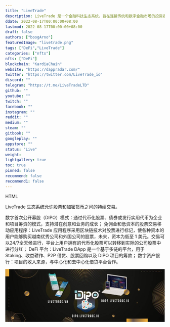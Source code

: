 ```yaml
---
title: "LiveTrade"
description: LiveTrade 是一个金融科技生态系统，旨在连接传统和数字金融市场的投资者和企业"
ddate: 2022-08-17T00:00:00+08:00
lastmod: 2022-08-17T00:00:00+08:00
draft: false
authors: ["boogArno"]
featuredImage: "livetrade.png"
tags: ["DeFi","LiveTrade"]
categories: ["nfts"]
nfts: ["DeFi"]
blockchain: "KardiaChain"
website: "https://dappradar.com/"
twitter: "https://twitter.com/LiveTrade_io"
discord: ""
telegram: "https://t.me/LiveTradeLTD"
github: ""
youtube: ""
twitch: ""
facebook: ""
instagram: ""
reddit: ""
medium: ""
steam: ""
gitbook: ""
googleplay: ""
appstore: ""
status: "Live"
weight: 
lightgallery: true
toc: true
pinned: false
recommend: false
recommend1: false
---
```


HTML






LiveTrade 生态系统允许股票和加密货币之间的持续交易。

  数字首次公开募股（DIPO）模式：通过代币化股票、债券或发行实用代币为企业和项目筹资的模式，支持潜在创意和业务的成长；
  免佣金和低资本的股票交易移动应用程序：LiveTrade 应用程序采用区块链技术对股票进行标记，使各种资本​​的用户能够购买越南优秀公司和外国公司的股票，未来，资本为低至 1 美元。交易可以24/7全天候进行，平台上用户拥有的代币化股票可以转移到实际的公司股票中进行分红；
  DeFi 平台：LiveTrade DApp 是一个基于多链的平台，用于 Staking、收益耕作、P2P 借贷、股票回购以及 DIPO 项目的筹款；
  数字资产银行：项目的收入来源，与中心化和去中心化借贷平台合作。



![1080x360](1080x360.jpg)